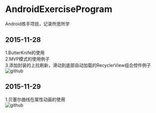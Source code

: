 # AndroidExerciseProgram
Android练手项目，记录所思所学

## 2015-11-28<br> 
1.ButterKnife的使用<br> 
2.MVP模式的使用例子<br> 
3.添加封装的上拉刷新，滑动到底部自动加载的RecyclerView组合控件例子<br>
![github](http://raw.github.com/oubowu/AndroidExerciseProgram/master/ExerciseProgram/images/recyclerview.gif)<br>

## 2015-11-29<br>
1.贝塞尔曲线在属性动画的使用<br>
![github](http://raw.github.com/oubowu/AndroidExerciseProgram/master/ExerciseProgram/images/tree.gif)<br>

